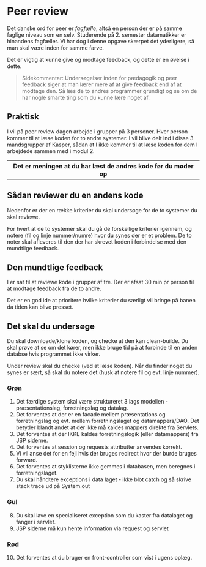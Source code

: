 # Peer review
Det danske ord for peer er *fagfælle*, altså en person der er på samme faglige niveau som en selv. Studerende på 2. semester datamatikker er hinandens fagfæller. Vi har dog i denne opgave skærpet det yderligere, så man skal være inden for samme farve.

Det er vigtig at kunne give og modtage feedback, og dette er en øvelse i dette. 

> Sidekommentar: Undersøgelser inden for pædagogik og peer feedback siger at man lærer mere af at give feedback end af at modtage den. Så læs de to andres programmer grundigt og se om de har nogle smarte ting som du kunne lære noget af.

## Praktisk
I vil på peer review dagen arbejde i grupper på 3 personer. Hver person kommer til at læse koden for to andre systemer. I vil blive delt ind i disse 3 mandsgrupper af Kasper, sådan at I ikke kommer til at læse koden for dem I arbejdede sammen med i modul 2. 

<table><tr><th>
Det er meningen at du har læst de andres kode før du møder op
</th></tr></table>


## Sådan reviewer du en andens kode
Nedenfor er der en række kriterier du skal undersøge for de to systemer du skal reviewe.

For hvert at de to systemer skal du gå de forskellige kriterier igennem, og notere (fil og linje nummer/numre) hvor du synes der er et problem. De to noter skal afleveres til den der har skrevet koden i forbindelse med den mundtlige feedback.

## Den mundtlige feedback
I er sat til at reviewe kode i grupper af tre. Der er afsat 30 min pr person til at modtage feedback fra de to andre. 

Det er en god ide at prioritere hvilke kriterier du særligt vil bringe på banen da tiden kan blive presset.

## Det skal du undersøge

Du skal downloade/klone koden, og checke at den kan clean-builde. Du skal prøve at se om det kører, men ikke bruge tid på at forbinde til en anden databse hvis programmet ikke virker.

Under review skal du checke (ved at læse koden).
Når du finder noget du synes er sært, så skal du notere det (husk at notere fil og evt. linje nummer).

### Grøn

1. Det færdige system skal være struktureret 3 lags modellen - præsentationslag, forretningslag og datalag. 
2.  Det forventes at der er en facade mellem præsentations og forretningslag og evt. mellem forretningslaget og datamappers/DAO. Det betyder blandt andet at der ikke må kaldes mappers direkte fra Servlets.
3. Det forventes at der IKKE kaldes forretningslogik (eller datamappers) fra JSP siderne.
4. Det forventes at session og requests attributter anvendes korrekt.
5. Vi vil anse det for en fejl hvis der bruges redirect hvor der burde bruges forward.
6. Det forventes at styklisterne ikke gemmes i databasen, men beregnes i forretningslaget.
7. Du skal håndtere exceptions i data laget - ikke blot catch og så skrive stack trace ud på System.out

### Gul
8. Du skal lave en specialiseret exception som du kaster fra datalaget og fanger i servlet.
9. JSP siderne må kun hente information via request og servlet

### Rød
10. Det forventes at du bruger en front-controller som vist i ugens oplæg.

